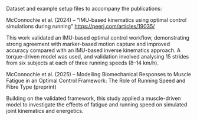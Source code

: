 Dataset and example setup files to accompany the publications:

McConnochie et al. (2024) – “IMU-based kinematics using optimal control simulations during running”  https://peerj.com/articles/19035/

This work validated an IMU-based optimal control workflow, demonstrating strong agreement with marker-based motion capture and improved accuracy compared with an IMU-based inverse kinematics approach. A torque-driven model was used, and validation involved analysing 15 strides from six subjects at each of three running speeds (8–14 km/h).

McConnochie et al. (2025) – Modelling Biomechanical Responses to Muscle Fatigue in an Optimal Control Framework: The Role of Running Speed and Fibre Type (preprint)

Building on the validated framework, this study applied a muscle-driven model to investigate the effects of fatigue and running speed on simulated joint kinematics and energetics. 



